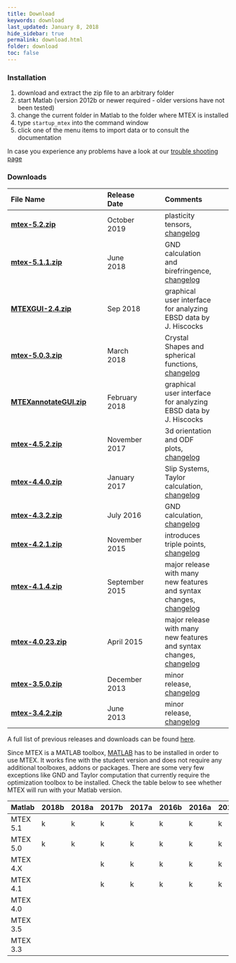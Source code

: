 ```yaml
---
title: Download
keywords: download
last_updated: January 8, 2018
hide_sidebar: true
permalink: download.html
folder: download
toc: false
---
```


### Installation ###

1. download and extract the zip file to an arbitrary folder
2. start Matlab (version 2012b or newer required - older versions have not been tested)
3. change the current folder in Matlab to the folder where MTEX is installed
4. type `startup_mtex` into the command window
5. click one of the menu items to import data or to consult the documentation

In case you experience any problems have a look at our [trouble shooting page]()


### Downloads ###


File Name  |||  Release Date||| Comments ||| Downloads
:-|-|-|:-|-|-|:-|-|-|-
[**mtex-5.2.zip**](https://github.com/mtex-toolbox/mtex/releases/download/mtex-5.2/mtex-5.2.zip) ||| October 2019 ||| plasticity tensors, [changelog](changelog.html) ||| 264
[**mtex-5.1.1.zip**](https://github.com/mtex-toolbox/mtex/releases/download/mtex-5.1.1/mtex-5.1.1.zip) ||| June 2018 ||| GND calculation and birefringence, [changelog](changelog.html) ||| 6845
[**MTEXGUI-2.4.zip**](https://www.researchgate.net/profile/Jessica_Hiscocks/publication/327848702_MTEX_GUI_for_EBSD_and_Pole_Figure_Plotting_Rev_24/data/5ba97639299bf13e604a3c43/Annotate2p4.zip) ||| Sep 2018 ||| graphical user interface for analyzing EBSD data by J. Hiscocks |||
[**mtex-5.0.3.zip**](https://github.com/mtex-toolbox/mtex/releases/download/mtex-5.0.3/mtex-5.0.3.zip) ||| March 2018 ||| Crystal Shapes and spherical functions, [changelog](changelog.html) ||| 1901
[**MTEXannotateGUI.zip**](https://groups.google.com/group/mtexmail/attach/e87c480486f4/MTEXannotateGUI.zip?part=0.1&authuser=0) ||| February 2018 ||| graphical user interface for analyzing EBSD data by J. Hiscocks |||
[**mtex-4.5.2.zip**](https://github.com/mtex-toolbox/mtex/releases/download/mtex-4.5.2/mtex-4.5.2.zip) ||| November 2017 ||| 3d orientation and ODF plots, [changelog](changelog.html) ||| 4420
[**mtex-4.4.0.zip**](https://github.com/mtex-toolbox/mtex/releases/download/mtex-4.4.0/mtex-4.4.0.zip) ||| January 2017 ||| Slip Systems, Taylor calculation, [changelog](changelog.html) ||| 678
[**mtex-4.3.2.zip**](https://github.com/mtex-toolbox/mtex/releases/download/mtex-4.3.2/mtex-4.3.2.zip) ||| July 2016 ||| GND calculation, [changelog](changelog.html) ||| 1662
[**mtex-4.2.1.zip**](https://github.com/mtex-toolbox/mtex/releases/download/mtex-4.2.1/mtex-4.2.1.zip) ||| November 2015 ||| introduces triple points, [changelog](changelog.html) ||| 1831
[**mtex-4.1.4.zip**](https://github.com/mtex-toolbox/mtex/releases/download/mtex-4.1.4/mtex-4.1.4.zip) ||| September 2015    ||| major release with many new features and syntax changes, [changelog](changelog.html) ||| 1132
[__mtex-4.0.23.zip__](https://github.com/mtex-toolbox/mtex/releases/download/mtex-4.0.23/mtex-4.0.23.zip) ||| April 2015    ||| major release with many new features and syntax changes, [changelog](changelog.html) ||| 1076
[**mtex-3.5.0.zip**](http://mtex.googlecode.com/files/mtex-3.5.0.zip) ||| December 2013   ||| minor release, [changelog]()||| 2398
[**mtex-3.4.2.zip**](http://mtex.googlecode.com/files/mtex-3.4.2.zip) ||| June 2013       ||| minor release, [changelog]()||| 1660

A full list of previous releases and downloads can be found [here](http://code.google.com/p/mtex/downloads/list).

Since MTEX is a MATLAB toolbox, <a href="http://www.mathworks.com">MATLAB</a> has to be installed in order to use MTEX. It works fine with the student version and does not require any additional toolboxes, addons or packages. There are some very few exceptions like GND and Taylor computation that currently require the optimization toolbox to be installed. Check the table below to see whether MTEX will run with your Matlab version.

| Matlab | 2018b | 2018a | 2017b | 2017a | 2016b | 2016a | 2015b | 2015a | 2014b | 2014a | 2013b | 2013a | 2012b | 2012a | 2011b | 2011a | 2010b | 2010a | 
|--------|-------|-------|-------|-------|-------|-------|-------|-------|-------|-------|-------|-------|-------|-------|-------|-------|-------|-------|
|MTEX 5.1| <i class="fas fa-check"></i>k | <i class="fas fa-check"></i>k | <i class="fas fa-check"></i>k | <i class="fas fa-check"></i>k | <i class="fas fa-check"></i>k | <i class="fas fa-check"></i>k | <i class="fas fa-check"></i>k | <i class="fas fa-check"></i>k | <i class="fas fa-check"></i>k | <i class="fas fa-check"></i>k | <i class="fas fa-check"></i>k | <i class="fas fa-check"></i>k | <i class="fas fa-check"></i>k | (<i class="fas fa-check"></i>k ) | (<i class="fas fa-check"></i>k ) | (<i class="fas fa-check"></i>k ) | (<i class="fas fa-check"></i>k ) | (<i class="fas fa-check"></i>k ) |
|MTEX 5.0| <i class="fas fa-check"></i>k | <i class="fas fa-check"></i>k | <i class="fas fa-check"></i>k | <i class="fas fa-check"></i>k | <i class="fas fa-check"></i>k | <i class="fas fa-check"></i>k | <i class="fas fa-check"></i>k | <i class="fas fa-check"></i>k | <i class="fas fa-check"></i>k | <i class="fas fa-check"></i>k | <i class="fas fa-check"></i>k | <i class="fas fa-check"></i>k | <i class="fas fa-check"></i>k | (<i class="fas fa-check"></i>k ) | (<i class="fas fa-check"></i>k ) | (<i class="fas fa-check"></i>k ) | (<i class="fas fa-check"></i>k ) | (<i class="fas fa-check"></i>k ) |
|MTEX 4.X|  |  | <i class="fas fa-check"></i>k | <i class="fas fa-check"></i>k | <i class="fas fa-check"></i>k | <i class="fas fa-check"></i>k | <i class="fas fa-check"></i>k | <i class="fas fa-check"></i>k | <i class="fas fa-check"></i>k | <i class="fas fa-check"></i>k | <i class="fas fa-check"></i>k | <i class="fas fa-check"></i>k | <i class="fas fa-check"></i>k | (<i class="fas fa-check"></i>k ) | (<i class="fas fa-check"></i>k ) | (<i class="fas fa-check"></i>k ) | (<i class="fas fa-check"></i>k ) | (<i class="fas fa-check"></i>k ) |
|MTEX 4.1|  |  | <i class="fas fa-check"></i>k | <i class="fas fa-check"></i>k | <i class="fas fa-check"></i>k | <i class="fas fa-check"></i>k | <i class="fas fa-check"></i>k | <i class="fas fa-check"></i>k | <i class="fas fa-check"></i>k | <i class="fas fa-check"></i>k | <i class="fas fa-check"></i>k | <i class="fas fa-check"></i>k | <i class="fas fa-check"></i>k | (<i class="fas fa-check"></i>k ) | (<i class="fas fa-check"></i>k ) | (<i class="fas fa-check"></i>k ) | (<i class="fas fa-check"></i>k ) | (<i class="fas fa-check"></i>k ) |
|MTEX 4.0|  |  | | | | | | <i class="fas fa-check"></i>k | <i class="fas fa-check"></i>k | <i class="fas fa-check"></i>k | <i class="fas fa-check"></i>k | <i class="fas fa-check"></i>k | <i class="fas fa-check"></i>k | (<i class="fas fa-check"></i>k ) | (<i class="fas fa-check"></i>k ) | (<i class="fas fa-check"></i>k ) | (<i class="fas fa-check"></i>k ) | (<i class="fas fa-check"></i>k ) |
|MTEX 3.5|  |  | | | | | | | | <i class="fas fa-check"></i>k | <i class="fas fa-check"></i>k | <i class="fas fa-check"></i>k | <i class="fas fa-check"></i>k | <i class="fas fa-check"></i>k | <i class="fas fa-check"></i>k | <i class="fas fa-check"></i>k | <i class="fas fa-check"></i>k | <i class="fas fa-check"></i>k |
|MTEX 3.3|  |  | | | | | | | | <i class="fas fa-check"></i>k | <i class="fas fa-check"></i>k | <i class="fas fa-check"></i>k | <i class="fas fa-check"></i>k | <i class="fas fa-check"></i>k | <i class="fas fa-check"></i>k | <i class="fas fa-check"></i>k | <i class="fas fa-check"></i>k | <i class="fas fa-check"></i>k |


<script src="js/jquery.min.js"></script>
<script src="js/bootstrap.min.js"></script>
<script src="js/jquery.timeago.js"></script>
<script src="js/jquery.fancybox.pack.js?v=2.1.5"></script>

<script type="text/javascript">
    $(document).ready(function () {
        GetLatestReleaseInfo();
    });

    function GetLatestReleaseInfo() {
        $.getJSON("https://api.github.com/repos/ShareX/ShareX/releases").done(function (json) {
            var release = json[0];
            var asset = release.assets[0];
            var downloadURL = "https://github.com/ShareX/ShareX/releases/download/" + release.tag_name + "/" + asset.name;
            var downloadCount = 0;
            for (var i = 0; i < release.assets.length; i++) {
                downloadCount += release.assets[i].download_count;
            }
            var releaseInfo = release.name + " was updated " + $.timeago(asset.updated_at) + " and downloaded " + downloadCount + " times.";
            $(".sharex-download").attr("href", downloadURL);
            $(".release-info").text(releaseInfo);
            $(".release-info").fadeIn("slow");
        });
    }
</script>
